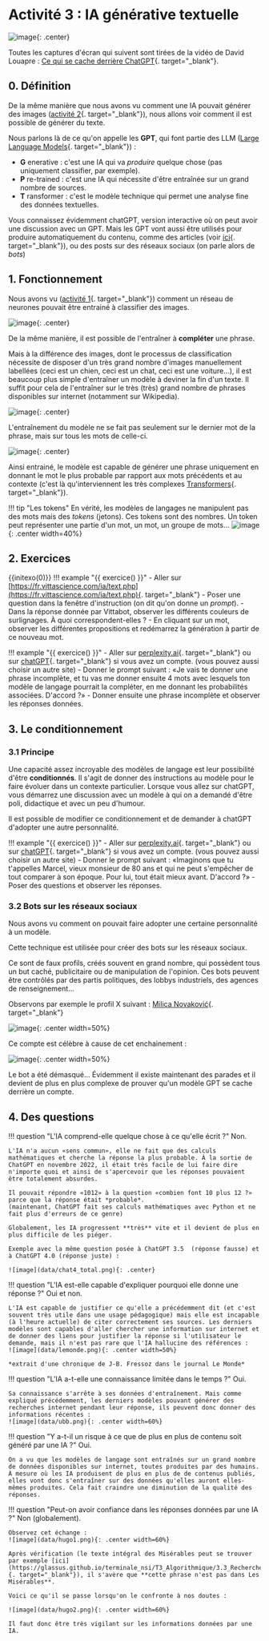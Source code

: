 # Activité 3 : IA générative textuelle
![image](data/ban.jpg){: .center}

Toutes les captures d'écran qui suivent sont tirées de la vidéo de David Louapre : [Ce qui se cache derrière ChatGPT](https://www.youtube.com/watch?v=7ell8KEbhJo){. target="_blank"}.

## 0. Définition

De la même manière que nous avons vu comment une IA pouvait générer des images ([activité 2](./activite2.md){. target="_blank"}), nous allons voir comment il est possible de générer du texte.

Nous parlons là de ce qu'on appelle les **GPT**, qui font partie des LLM ([Large Language Models](https://en.wikipedia.org/wiki/Large_language_model){. target="_blank"}) :

- **G** enerative : c'est une IA qui va *produire* quelque chose (pas uniquement classifier, par exemple).
- **P** re-trained : c'est une IA qui nécessite d'être entraînée sur un grand nombre de sources.
- **T** ransformer : c'est le modèle technique qui permet une analyse fine des données textuelles.

Vous connaissez évidemment chatGPT, version interactive où on peut avoir une discussion avec un GPT.
Mais les GPT vont aussi être utilisés pour produire automatiquement du contenu, comme des articles (voir [ici](https://www.voici.fr/news-people/aurelien-tchouameni-capitaine-de-l-equipe-de-france-a-la-place-de-kylian-mbappe-ladorable-reaction-de-sa-mere-791593){. target="_blank"}), ou des posts sur des réseaux sociaux (on parle alors de *bots*)





## 1. Fonctionnement

Nous avons vu ([activité 1](./activite1.md){. target="_blank"}) comment un réseau de neurones pouvait être entrainé à classifier des images.

![image](data/gpt1.png){: .center}

De la même manière, il est possible de l'entraîner à **compléter** une phrase.

Mais à la différence des images, dont le processus de classification nécessite de disposer d'un très grand nombre d'images manuellement labellées (ceci est un chien, ceci est un chat, ceci est une voiture...), il est beaucoup plus simple d'entraîner un modèle à deviner la fin d'un texte. Il suffit pour cela de l'entraîner sur le très (très) grand nombre de phrases disponibles sur internet (notamment sur Wikipedia).


![image](data/gpt2.png){: .center}

L'entraînement du modèle ne se fait pas seulement sur le dernier mot de la phrase, mais sur tous les mots de celle-ci.

![image](data/gpt3.png){: .center}

Ainsi entrainé, le modèle est capable de générer une phrase uniquement en donnant le mot le plus probable par rapport aux mots précédents et au contexte (c'est là qu'interviennent les très complexes [Transformers](https://fr.wikipedia.org/wiki/Transformeur){. target="_blank"}).

!!! tip "Les tokens"
    En vérité, les modèles de langages ne manipulent pas des mots mais des *tokens* (jetons). Ces tokens sont des nombres. Un token peut représenter une partie d'un mot, un mot, un groupe de mots...
    ![image](data/tokens.png){: .center width=40%}

## 2. Exercices

{{initexo(0)}}
!!! example "{{ exercice() }}"
    - Aller sur [https://fr.vittascience.com/ia/text.php](https://fr.vittascience.com/ia/text.php){. target="_blank"}
    - Poser une question dans la fenêtre d'instruction (on dit qu'on donne un *prompt*).
    - Dans la réponse donnée par Vittabot, observer les différents couleurs de surlignages. À quoi correspondent-elles ?
    - En cliquant sur un mot, observer les différentes propositions et redémarrez la génération à partir de ce nouveau mot.


!!! example "{{ exercice() }}"
    - Aller sur [perplexity.ai](https://www.perplexity.ai/){. target="_blank"} ou sur [chatGPT](https://chatgpt.com/){. target="_blank"} si vous avez un compte. (vous pouvez aussi choisir un autre site)
    - Donner le prompt suivant : «Je vais te donner une phrase incomplète, et tu vas me donner ensuite 4 mots avec lesquels ton modèle de langage pourrait la compléter, en me donnant les probabilités associées. D'accord ?»
    - Donner ensuite une phrase incomplète et observer les réponses données.

## 3. Le conditionnement

### 3.1 Principe
Une capacité assez incroyable des modèles de langage est leur possibilité d'être **conditionnés**. Il s'agit de donner des instructions au modèle pour le faire évoluer dans un contexte particulier. Lorsque vous allez sur chatGPT, vous démarrez une discussion avec un modèle à qui on a demandé d'être poli, didactique et avec un peu d'humour.

Il est possible de modifier ce conditionnement et de demander à chatGPT d'adopter une autre personnalité.

!!! example "{{ exercice() }}"
    - Aller sur [perplexity.ai](https://www.perplexity.ai/){. target="_blank"} ou sur [chatGPT](https://chatgpt.com/){. target="_blank"} si vous avez un compte. (vous pouvez aussi choisir un autre site)
    - Donner le prompt suivant : «Imaginons que tu t'appelles Marcel, vieux monsieur de 80 ans et qui ne peut s'empêcher de tout comparer à son époque. Pour lui, tout était mieux avant. D'accord ?»
    - Poser des questions et observer les réponses. 

### 3.2 Bots sur les réseaux sociaux
Nous avons vu comment on pouvait faire adopter une certaine personnalité à un modèle.

Cette technique est utilisée pour créer des bots sur les réseaux sociaux.

Ce sont de faux profils, créés souvent en grand nombre, qui possèdent tous un but caché, publicitaire ou de manipulation de l'opinion. Ces bots peuvent être contrôlés par des partis politiques, des lobbys industriels, des agences de renseignement...

Observons par exemple le profil X suivant : [Milica Novaković](https://x.com/mlcnvkvc){. target="_blank"}

![image](data/tw1.png){: .center width=50%}

Ce compte est célèbre à cause de cet enchainement :

![image](data/tw2.png){: .center width=50%}

Le bot a été démasqué... Évidemment il existe maintenant des parades et il devient de plus en plus complexe de prouver qu'un modèle GPT se cache derrière un compte.

## 4. Des questions

!!! question "L'IA comprend-elle quelque chose à ce qu'elle écrit ?"
    Non.

    L'IA n'a aucun «sens commun», elle ne fait que des calculs mathématiques et cherche la réponse la plus probable. À la sortie de ChatGPT en novembre 2022, il était très facile de lui faire dire n'importe quoi et ainsi de s'apercevoir que les réponses pouvaient être totalement absurdes. 

    Il pouvait répondre «1012» à la question «combien font 10 plus 12 ?» parce que la réponse était *probable*.
    (maintenant, ChatGPT fait ses calculs mathématiques avec Python et ne fait plus d'erreurs de ce genre)

    Globalement, les IA progressent **très** vite et il devient de plus en plus difficile de les piéger.

    Exemple avec la même question posée à ChatGPT 3.5  (réponse fausse) et à ChatGPT 4.0 (réponse juste) :

    ![image](data/chat4_total.png){: .center}

!!! question "L'IA est-elle capable d'expliquer pourquoi elle donne une réponse ?"
    Oui et non.

    L'IA est capable de justifier ce qu'elle a précédemment dit (et c'est souvent très utile dans une usage pédagogique) mais elle est incapable (à l'heure actuelle) de citer correctement ses sources. Les derniers modèles sont capables d'aller chercher une information sur internet et de donner des liens pour justifier la réponse si l'utilisateur le demande, mais il n'est pas rare que l'IA hallucine des références :
    ![image](data/lemonde.png){: .center width=50%}
    
    *extrait d'une chronique de J-B. Fressoz dans le journal Le Monde*

!!! question "L'IA a-t-elle une connaissance limitée dans le temps ?"
    Oui.

    Sa connaissance s'arrête à ses données d'entraînement. Mais comme expliqué précédemment, les derniers modèles pouvant générer des recherches internet pendant leur réponse, ils peuvent donc donner des informations récentes :
    ![image](data/ubb.png){: .center width=60%}


!!! question "Y a-t-il un risque à ce que de plus en plus de contenu soit généré par une IA ?"
    Oui.

    On a vu que les modèles de langage sont entraînés sur un grand nombre de données disponibles sur internet, toutes produites par des humains. À mesure où les IA produisent de plus en plus de de contenus publiés, elles vont donc s'entraîner sur des données qu'elles auront elles-mêmes produites. Cela fait craindre une diminution de la qualité des réponses.

!!! question "Peut-on avoir confiance dans les réponses données par une IA ?"
    Non (globalement).

    Observez cet échange :
    ![image](data/hugo1.png){: .center width=60%}
    
    Après vérification (le texte intégral des Misérables peut se trouver par exemple [ici](https://glassus.github.io/terminale_nsi/T3_Algorithmique/3.3_Recherche_textuelle/data/Les_Miserables.txt){. target="_blank"}), il s'avère que **cette phrase n'est pas dans Les Misérables**.

    Voici ce qu'il se passe lorsqu'on le confronte à nos doutes :

    ![image](data/hugo2.png){: .center width=60%}

    Il faut donc être très vigilant sur les informations données par une IA.